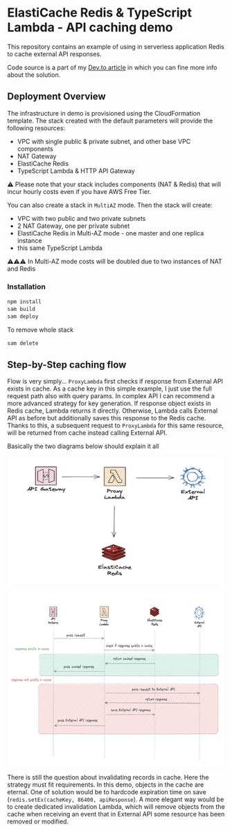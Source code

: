 # ElastiCache Redis & TypeScript Lambda - API caching demo

This repository contains an example of using in serverless application Redis to cache external API responses. 

Code source is a part of my [Dev.to article](https://dev.to/luafanti/api-caching-with-elasticache-redis-aws-lambda-82c) in which you can fine more info about the solution. 
## Deployment Overview

The infrastructure in demo is provisioned using the CloudFormation template. The stack created with the default parameters will provide the following resources:

- VPC with single public & private subnet, and other base VPC components
- NAT Gateway
- ElastiCache Redis
- TypeScript Lambda & HTTP API Gateway

⚠️ Please note that your stack includes components (NAT & Redis) that will incur hourly costs even if you have AWS Free Tier.

You can also create a stack in `MultiAZ` mode. Then the stack will create:

- VPC with two public and two private subnets
- 2 NAT Gateway, one per private subnet
- ElastiCache Redis in Multi-AZ mode - one master and one replica instance
- this same TypeScript Lambda

⚠️⚠️⚠️ In Multi-AZ mode costs will be doubled due to two instances of NAT and Redis

### Installation

```bash
npm install 
sam build
sam deploy 
```

To remove whole stack

```bash
sam delete
```

## Step-by-Step caching flow

Flow is very simply... `ProxyLambda` first checks if response from External API exists in cache. As a cache key in this simple example, I just use the full request path also with query params. In complex API I can recommend a more advanced strategy for key generation. If response object exists in Redis cache, Lambda returns it directly. Otherwise, Lambda calls External API as before but additionally saves this response to the Redis cache. Thanks to this, a subsequent request to `ProxyLambda` for this same resource, will be returned from cache instead calling External API.

Basically the two diagrams below should explain it all

<p align="center">
  <img alt="API caching with Redis -  component diagram" src="images/API%20caching%20with%20Redis%20&%20AWS%20Lambda%20-%20%20component%20diagram.png" width="500" height="300">
</p>

<p align="center">
  <img alt="API caching with Redis -  sequence diagram" src="images/API%20caching%20with%20Redis%20&%20AWS%20Lambda%20-%20%20sequence%20diagram.png" width="800" height="400">
</p>


There is still the question about invalidating records in cache. Here the strategy must fit requirements. In this demo, objects in the cache are eternal. One of solution would be to hardcode expiration time on save (`redis.setEx(cacheKey, 86400, apiResponse`). A more elegant way would be to create dedicated invalidation Lambda, which will remove objects from the cache when receiving an event that in External API some resource has been removed or modified.
